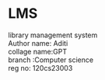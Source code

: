 # LMS
library management system
<br>
Author name: Aditi
<br>
collage name:GPT 
<br>
branch :Computer science 
<br>
reg no: 120cs23003

